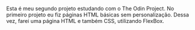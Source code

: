 Esta é meu segundo projeto estudando com o The Odin Project.
No primeiro projeto eu fiz páginas HTML básicas sem personalização. Dessa vez, farei uma página HTML e também CSS, utilizando FlexBox.